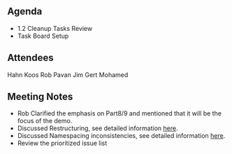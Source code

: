 ## Agenda ##
  * 1.2 Cleanup Tasks Review
  * Task Board Setup

## Attendees ##
Hahn
Koos
Rob
Pavan
Jim
Gert
Mohamed

## Meeting Notes ##
  * Rob Clarified the emphasis on Part8/9 and mentioned that it will be the focus of the demo.
  * Discussed Restructuring, see detailed information [here](Restructuring.md).
  * Discussed Namespacing inconsistencies, see detailed information [here](Namespacing.md).
  * Review the prioritized issue list